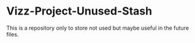 # Vizz-Project-Unused-Stash
This is a repository only to store not used but maybe useful in the future files.

